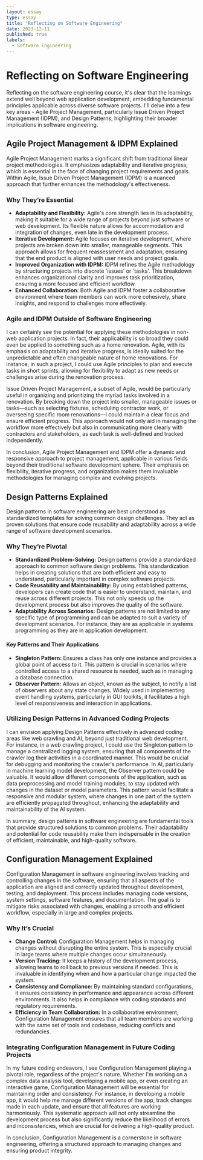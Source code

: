 ```yaml
---
layout: essay
type: essay
title: "Reflecting on Software Engineering"
date: 2023-12-11
published: true
labels:
  - Software Engineering
---
```

# Reflecting on Software Engineering
Reflecting on the software engineering course, it's clear that the learnings extend well beyond web application development, embedding fundamental principles applicable across diverse software projects. I'll delve into a few key areas - Agile Project Management, particularly Issue Driven Project Management (IDPM), and Design Patterns, highlighting their broader implications in software engineering.

## Agile Project Management & IDPM Explained
Agile Project Management marks a significant shift from traditional linear project methodologies. It emphasizes adaptability and iterative progress, which is essential in the face of changing project requirements and goals. Within Agile, Issue Driven Project Management (IDPM) is a nuanced approach that further enhances the methodology's effectiveness.

### Why They’re Essential
- **Adaptability and Flexibility:** Agile's core strength lies in its adaptability, making it suitable for a wide range of projects beyond just software or web development. Its flexible nature allows for accommodation and integration of changes, even late in the development process.
- **Iterative Development:** Agile focuses on iterative development, where projects are broken down into smaller, manageable segments. This approach allows for frequent reassessment and adaptation, ensuring that the end product is aligned with user needs and project goals.
- **Improved Organization with IDPM:** IDPM refines the Agile methodology by structuring projects into discrete 'issues' or 'tasks'. This breakdown enhances organizational clarity and improves task prioritization, ensuring a more focused and efficient workflow.
- **Enhanced Collaboration:** Both Agile and IDPM foster a collaborative environment where team members can work more cohesively, share insights, and respond to challenges more effectively.

### Agile and IDPM Outside of Software Engineering
I can certainly see the potential for applying these methodologies in non-web application projects. In fact, their applicability is so broad they could even be applied to something such as a home renovation. Agile, with its emphasis on adaptability and iterative progress, is ideally suited for the unpredictable and often changeable nature of home renovations. For instance, in such a project, I could use Agile principles to plan and execute tasks in short sprints, allowing for flexibility to adapt as new needs or challenges arise during the renovation process.

Issue Driven Project Management, a subset of Agile, would be particularly useful in organizing and prioritizing the myriad tasks involved in a renovation. By breaking down the project into smaller, manageable issues or tasks—such as selecting fixtures, scheduling contractor work, or overseeing specific room renovations—I could maintain a clear focus and ensure efficient progress. This approach would not only aid in managing the workflow more effectively but also in communicating more clearly with contractors and stakeholders, as each task is well-defined and tracked independently.

In conclusion, Agile Project Management and IDPM offer a dynamic and responsive approach to project management, applicable in various fields beyond their traditional software development sphere. Their emphasis on flexibility, iterative progress, and organization makes them invaluable methodologies for managing complex and evolving projects.

## Design Patterns Explained
Design patterns in software engineering are best understood as standardized templates for solving common design challenges. They act as proven solutions that ensure code reusability and adaptability across a wide range of software development scenarios.

### Why They’re Pivotal
- **Standardized Problem-Solving:** Design patterns provide a standardized approach to common software design problems. This standardization helps in creating solutions that are both efficient and easy to understand, particularly important in complex software projects.
- **Code Reusability and Maintainability:** By using established patterns, developers can create code that is easier to understand, maintain, and reuse across different projects. This not only speeds up the development process but also improves the quality of the software.
- **Adaptability Across Scenarios:** Design patterns are not limited to any specific type of programming and can be adapted to suit a variety of development scenarios. For instance, they are as applicable in systems programming as they are in application development.

#### Key Patterns and Their Applications
- **Singleton Pattern:** Ensures a class has only one instance and provides a global point of access to it. This pattern is crucial in scenarios where controlled access to a shared resource is needed, such as in managing a database connection.
- **Observer Pattern:** Allows an object, known as the subject, to notify a list of observers about any state changes. Widely used in implementing event handling systems, particularly in GUI toolkits, it facilitates a high level of responsiveness and interaction in applications.

### Utilizing Design Patterns in Advanced Coding Projects
I can envision applying Design Patterns effectively in advanced coding areas like web crawling and AI, beyond just traditional web development. For instance, in a web crawling project, I could use the Singleton pattern to manage a centralized logging system, ensuring that all components of the crawler log their activities in a coordinated manner. This would be crucial for debugging and monitoring the crawler's performance. In AI, particularly in machine learning model development, the Observer pattern could be valuable. It would allow different components of the application, such as data preprocessing and model training modules, to stay updated with changes in the dataset or model parameters. This pattern would facilitate a responsive and modular system, where changes in one part of the system are efficiently propagated throughout, enhancing the adaptability and maintainability of the AI system.

In summary, design patterns in software engineering are fundamental tools that provide structured solutions to common problems. Their adaptability and potential for code reusability make them indispensable in the creation of efficient, maintainable, and high-quality software.

## Configuration Management Explained
Configuration Management in software engineering involves tracking and controlling changes in the software, ensuring that all aspects of the application are aligned and correctly updated throughout development, testing, and deployment. This process includes managing code versions, system settings, software features, and documentation. The goal is to mitigate risks associated with changes, enabling a smooth and efficient workflow, especially in large and complex projects.

### Why It’s Crucial
- **Change Control:** Configuration Management helps in managing changes without disrupting the entire system. This is especially crucial in large teams where multiple changes occur simultaneously.
- **Version Tracking:** It keeps a history of the development process, allowing teams to roll back to previous versions if needed. This is invaluable in identifying when and how a particular change impacted the system.
- **Consistency and Compliance:** By maintaining standard configurations, it ensures consistency in performance and appearance across different environments. It also helps in compliance with coding standards and regulatory requirements.
- **Efficiency in Team Collaboration:** In a collaborative environment, Configuration Management ensures that all team members are working with the same set of tools and codebase, reducing conflicts and redundancies.

### Integrating Configuration Management in Future Coding Projects
In my future coding endeavors, I see Configuration Management playing a pivotal role, regardless of the project's nature. Whether I'm working on a complex data analysis tool, developing a mobile app, or even creating an interactive game, Configuration Management will be essential for maintaining order and consistency. For instance, in developing a mobile app, it would help me manage different versions of the app, track changes made in each update, and ensure that all features are working harmoniously. This systematic approach will not only streamline the development process but also significantly reduce the likelihood of errors and inconsistencies, which are crucial for delivering a high-quality product.

In conclusion, Configuration Management is a cornerstone in software engineering, offering a structured approach to managing changes and ensuring product integrity.
